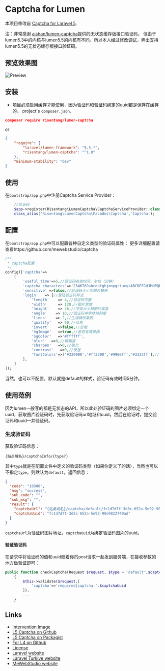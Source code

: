 # Captcha for Lumen

本项目修改自 [Captcha for Laravel 5](https://github.com/mewebstudio/captcha).

注：非常感谢 [aishan/lumen-captcha](https://github.com/aishan/lumen-captcha.git)提供的无状态缓存版接口验证码，
但由于lumen5.3中的内核与lumen5.5的内核有不同。所以本人经过修改调试，弄出支持lumen5.5的无状态缓存版接口验证码。

## 预览效果图
![Preview](http://i.imgur.com/HYtr744.png)

## 安装
* 项目必须启用缓存才能使用，因为验证码和验证码绑定的uuid都是保存在缓存的。
project's `composer.json`.
```json
composer require risentang/lumen-captcha
```

or

```json
{
    "require": {
        "laravel/lumen-framework": "5.5.*",
        "risentang/lumen-captcha": "^1.0"
    },
    "minimum-stability": "dev"
}
```

## 使用

在`bootstrap/app.php`中注册Captcha Service Provider：

```php
    //验证码
    $app->register(Risentang\LumenCaptcha\CaptchaServiceProvider::class);
    class_alias('Risentang\LumenCaptcha\Facades\Captcha','Captcha');
```


## 配置

在`bootstrap/app.php`中可以配置各种自定义类型的验证码属性：
更多详细配置请查看https://github.com/mewebstudio/captcha
```php
/**
 * captcha配置
 */
config(['captcha'=>
    [
        'useful_time'=>5,//验证码有效时间，单位（分钟）
        'captcha_characters'=>'2346789abcdefghjmnpqrtuxyzABCDEFGHJMNPQRTUXYZ',
        'sensitive' =>false,//验证码大小写是否敏感
        'login'   => [//登陆验证码样式
            'length'    => 4,//验证码字数
            'width'     => 120,//图片宽度
            'height'    => 36,//字体大小和图片高度
            'angle'    => 10,//验证码中字体倾斜度
            'lines'    => 2,//生成横线条数
            'quality'   => 90,//品质
            'invert'    =>false,//反相
            'bgImage'   =>true,//是否有背景图
            'bgColor'   =>'#ffffff',
            'blur'   =>0,//模糊度
            'sharpen'   =>0,//锐化
            'contrast'   =>0,//反差
            'fontColors'=>['#339900','#ff3300','#9966ff','#3333ff'],//字体颜色
        ],
    ]
]);
```
当然，也可以不配置，默认就是default的样式，验证码有效时间5分钟。
## 使用范例
因为lumen一般写的都是无状态的API，所以此处验证码的图片必须绑定一个uuid，获取图片验证码时，先获取验证码url地址和uuid，然后在验证时，提交验证码和uuid一并验证码。
### 生成验证码
获取验证码信息：
```
{站点域名}/captchaInfo/{type?}
```
其中`type`就是在配置文件中定义的验证码类型（如果你定义了的话），当然也可以不指定`type`，则默认为`default`，返回信息：
```json
{
  "code": "10000",
  "msg": "success",
  "sub_code": "",
  "sub_msg": "",
  "result": {
    "captchaUrl": "{站点域名}/captcha/default/fc1d7d7f-3d8c-652a-5e92-90e9822740ad",
    "captchaUuid": "fc1d7d7f-3d8c-652a-5e92-90e9822740ad"
  }
}
```
`captchaUrl`为验证码图片地址，`captchaUuid`为绑定验证码图片的uuid。
#### 验证验证码
在请求中将验证码的值和uuid随着你的post请求一起发到服务端，在接收参数的地方做验证即可：
```php
public function checkCaptcha(Request $request, $type = 'default',$captchaUuid)
    {
        $this->validate($request,[
            'captcha'=>'required|captcha:'.$captchaUuid
        ]);
        ...
    }
```


## Links
* [Intervention Image](https://github.com/Intervention/image)
* [L5 Captcha on Github](https://github.com/mewebstudio/captcha)
* [L5 Captcha on Packagist](https://packagist.org/packages/mews/captcha)
* [For L4 on Github](https://github.com/mewebstudio/captcha/tree/master-l4)
* [License](http://www.opensource.org/licenses/mit-license.php)
* [Laravel website](http://laravel.com)
* [Laravel Turkiye website](http://www.laravel.gen.tr)
* [MeWebStudio website](http://www.mewebstudio.com)

